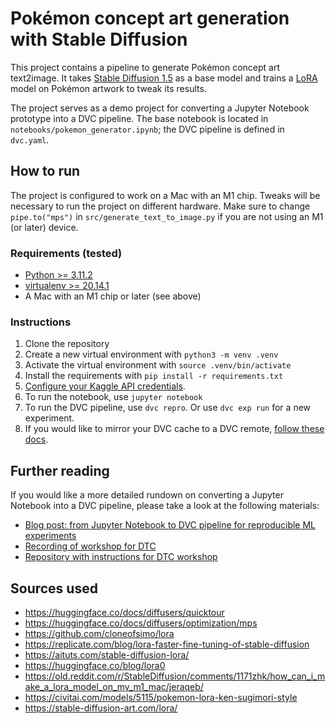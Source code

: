 # Pokémon concept art generation with Stable Diffusion

This project contains a pipeline to generate Pokémon concept art text2image. It
takes [Stable Diffusion
1.5](https://huggingface.co/runwayml/stable-diffusion-v1-5) as a base model and
trains a [LoRA](https://arxiv.org/abs/2106.09685) model on Pokémon artwork to
tweak its results.

The project serves as a demo project for converting a Jupyter Notebook prototype
into a DVC pipeline. The base notebook is located in
`notebooks/pokemon_generator.ipynb`; the DVC pipeline is defined in `dvc.yaml`.

## How to run

The project is configured to work on a Mac with an M1 chip. Tweaks will be
necessary to run the project on different hardware. Make sure to change
`pipe.to("mps")` in `src/generate_text_to_image.py` if you are not using an M1
(or later) device.

### Requirements (tested)
- [Python >= 3.11.2](https://www.python.org/downloads/)
- [virtualenv >=
  20.14.1](https://virtualenv.pypa.io/en/latest/installation.html)
- A Mac with an M1 chip or later (see above)

### Instructions

1. Clone the repository
2. Create a new virtual environment with `python3 -m venv .venv`
3. Activate the virtual environment with `source .venv/bin/activate`
4. Install the requirements with `pip install -r requirements.txt`
5. [Configure your Kaggle API
   credentials](https://github.com/Kaggle/kaggle-api#api-credentials).
6. To run the notebook, use `jupyter notebook`
7. To run the DVC pipeline, use `dvc repro`. Or use `dvc exp run` for a new
   experiment.
8. If you would like to mirror your DVC cache to a DVC remote, [follow these
   docs](https://dvc.org/doc/user-guide/data-management/remote-storage).

## Further reading
If you would like a more detailed rundown on converting a Jupyter Notebook into
a DVC pipeline, please take a look at the following materials:

- [Blog post: from Jupyter Notebook to DVC pipeline for reproducible ML
  experiments](https://iterative.ai/blog/jupyter-notebook-dvc-pipeline/)
- [Recording of workshop for DTC](https://www.youtube.com/watch?v=t92ISBh4y_E)
- [Repository with instructions for DTC
  workshop](https://github.com/RCdeWit/dtc-workshop)

## Sources used
- https://huggingface.co/docs/diffusers/quicktour
- https://huggingface.co/docs/diffusers/optimization/mps
- https://github.com/cloneofsimo/lora
- https://replicate.com/blog/lora-faster-fine-tuning-of-stable-diffusion
- https://aituts.com/stable-diffusion-lora/
- https://huggingface.co/blog/lora0
- https://old.reddit.com/r/StableDiffusion/comments/1171zhk/how_can_i_make_a_lora_model_on_my_m1_mac/jeraqeb/
- https://civitai.com/models/5115/pokemon-lora-ken-sugimori-style
- https://stable-diffusion-art.com/lora/